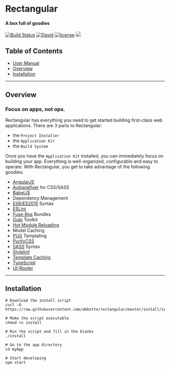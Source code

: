 # Rectangular
#### A box full of goodies

[![Build Status](https://travis-ci.org/abbotto/rectangular.svg?branch=master)](https://travis-ci.org/abbotto/rectangular)
[![David](https://img.shields.io/david/expressjs/express.svg)]()
[![license](https://img.shields.io/github/license/mashape/apistatus.svg)]()
<a href="https://twitter.com/intent/tweet" target="_blank"><img src="https://img.shields.io/twitter/url/http/shields.io.svg?style=social"/></a>

## Table of Contents
* [User Manual](install/project/README.md)
* [Overview](#Overview)
* [Installation](#Installation)

---

## <a name='Overview'></a>Overview
### Focus on apps, not ops.
Rectangular has everything you need to get started building first-class web applications. There are 3 parts to Rectangular:
- the `Project Installer`
- the `Application Kit`
- the `Build System`

Once you have the `Application Kit` installed, you can immediately focus on building your app. Everything is well-organized, configurable and easy to operate. With Rectangular, you get to take advantage of the following goodies:

- [AngularJS](https://angularjs.org/)
- [Autoprefixer](https://github.com/postcss/autoprefixer) for CSS/SASS
- [BabelJS](https://babeljs.io/)
- Dependency Management
- [ES6/ES2015](https://babeljs.io/learn-es2015/) Syntax
- [ESLint](http://eslint.org/)
- [Fuse-Box](http://fuse-box.org/) Bundles
- [Gulp](http://gulpjs.com/) Toolkit
- [Hot Module Reloading](http://fuse-box.org/page/development#hot-module-reload)
- Model Caching
- [PUG](https://pugjs.org/) Templating
- [PurifyCSS](https://github.com/purifycss/purifycss)
- [SASS](https://github.com/sass/node-sass) Syntax
- [Stylelint](https://stylelint.io/)
- [Template Caching](https://docs.angularjs.org/api/ng/service/$templateCache)
- [TypeScript](http://fuse-box.org/page/typescript#typescript)
- [UI-Router](https://ui-router.github.io/)

---

## <a name='Installation'></a>Installation

	# Download the install script
	curl -O https://raw.githubusercontent.com/abbotto/rectangular/master/install/install
	
	# Make the script executable
	chmod +x install
	
	# Run the script and fill in the blanks
	./install
	
	# Go to the app directory
	cd myApp

	# Start developing
	npm start
